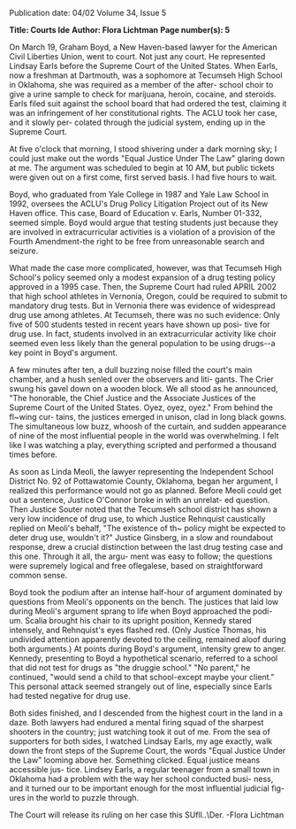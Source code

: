 Publication date: 04/02
Volume 34, Issue 5

**Title: Courts Ide**
**Author: Flora Lichtman**
**Page number(s): 5**

On March 19, Graham Boyd, a 
New Haven-based lawyer for the 
American Civil Liberties Union, 
went to court. Not just any court. 
He represented Lindsay Earls 
before the Supreme Court of the 
United States. When Earls, now a 
freshman at Dartmouth, was a 
sophomore at Tecumseh High 
School in Oklahoma, she was 
required as a member of the after-
school choir to give a urine sample 
to check for marijuana, heroin, 
cocaine, and steroids. Earls filed 
suit against the school board that 
had ordered the test, claiming it was an 
infringement of her constitutional rights. 
The ACLU took her case, and it slowly per-
colated through the judicial system, ending 
up in the Supreme Court. 

At five o'clock that morning, I stood 
shivering under a dark morning sky; I 
could just make out the words "Equal 
Justice Under The Law" glaring down at 
me. The argument was scheduled to begin 
at 10 AM, but public tickets were given out 
on a first come, first served basis. I had five 
hours to wait. 

Boyd, who graduated from Yale 
College in 1987 and Yale Law School in 
1992, oversees the ACLU's Drug Policy 
Litigation Project out of its New Haven 
office. This case, Board of Education v. 
Earls, Number 01-332, seemed simple. 
Boyd would argue that testing students just 
because they are involved in extracurricular 
activities is a violation of a provision of the 
Fourth Amendment-the right to be free 
from unreasonable search and seizure. 

What made the case more complicated, 
however, was that Tecumseh High School's 
policy seemed only a modest expansion of 
a drug testing policy approved in a 1995 
case. Then, the Supreme Court had ruled 
APRIL 2002 
that high school athletes in Vernonia, 
Oregon, could be required to submit to 
mandatory drug tests. But in Vernonia 
there was evidence of widespread drug use 
among athletes. At Tecumseh, there was no 
such evidence: Only five of 500 students 
tested in recent years have shown up posi-
tive for drug use. In fact, students involved 
in an extracurricular activity like choir 
seemed even less likely than the general 
population to be using drugs--a key point 
in Boyd's argument. 

A few minutes after ten, a dull buzzing 
noise filled the court's main chamber, and a 
hush senled over the observers and liti-
gants. The Crier swung his gavel down on 
a wooden block. We all stood as he 
announced, "The honorable, the Chief 
Justice and the Associate Justices of the 
Supreme Court of the United States. Oyez, 
oyez, oyez." From behind the fl~wing cur-
tains, the justices emerged in unison, clad 
in long black gowns. The simultaneous low 
buzz, whoosh of the curtain, and sudden 
appearance of nine of the most influential 
people in the world was overwhelming. I 
felt like I was watching a play, everything 
scripted and performed a thousand times 
before. 

As soon as Linda Meoli, the lawyer 
representing the Independent School 
District No. 92 of Pottawatomie County, 
Oklahoma, began her argument, I realized 
this performance would not go as planned. 
Before Meoli could get out a sentence, 
Justice O'Connor broke in with an unrelat-
ed question. Then Justice Souter noted that 
the Tecumseh school district has shown a 
very low incidence of drug use, to which 
Justice Rehnquist caustically replied on 
Meoli's behalf, "The existence of th~ policy 
might be expected to deter drug use, 
wouldn't it?" Justice Ginsberg, in a slow 
and roundabout response, drew a crucial 
distinction between the last drug testing 
case and this one. Through it all, the argu-
ment was easy to follow; the questions were 
supremely logical and free oflegalese, based 
on straightforward common sense. 

Boyd took the podium after 
an intense half-hour of argument 
dominated by questions from 
Meoli's opponents on the bench. 
The justices that laid low during 
Meoli's argument sprang to life 
when Boyd approached the podi-
um. Scalia brought his chair to its 
upright position, Kennedy stared 
intensely, and Rehnquist's eyes 
flashed red. (Only Justice Thomas, 
his undivided attention apparently 
devoted to the ceiling, remained 
aloof during both arguments.) At 
points during Boyd's argument, 
intensity grew to anger. Kennedy, 
presenting to Boyd a hypothetical 
scenario, referred to a school that 
did not test for drugs as "the druggie 
school." "No parent," he continued, 
"would send a child to that school-except 
maybe your client." This personal attack 
seemed strangely out of line, especially 
since Earls had tested negative for drug use. 

Both sides finished, and I descended 
from the highest court in the land in a 
daze. Both lawyers had endured a mental 
firing squad of the sharpest shooters in the 
country; just watching took it out of me. 
From the sea of supporters for both sides, I 
watched Lindsay Earls, my age exactly, 
walk down the front steps of the Supreme 
Court, the words "Equal Justice Under the 
Law" looming above her. Something 
clicked. Equal justice means accessible jus-
tice. Lindsey Earls, a regular teenager from 
a small town in Oklahoma had a problem 
with the way her school conducted busi-
ness, and it turned our to be important 
enough for the most influential judicial fig-
ures in the world to puzzle through. 

The Court will release its ruling on her 
case this SUfll..\Der. 
-Flora Lichtman